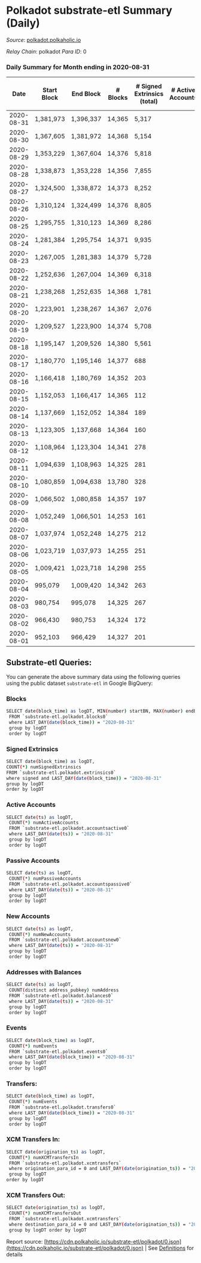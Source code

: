 # Polkadot substrate-etl Summary (Daily)

_Source_: [polkadot.polkaholic.io](https://polkadot.polkaholic.io)

*Relay Chain*: polkadot
*Para ID*: 0



### Daily Summary for Month ending in 2020-08-31


| Date | Start Block | End Block | # Blocks | # Signed Extrinsics (total) | # Active Accounts | # Passive | # New | # Addresses with Balances | # Events | # Transfers | # XCM Transfers In | # XCM Transfers Out | Issues | 
| ---- | ----------- | --------- | -------- | --------------------------- | ----------------- | --------- | ----- | ------------------------- | -------- | ----------- | ------------------ | ------------------- | ------ |
| 2020-08-31 | 1,381,973 | 1,396,337 | 14,365 | 5,317 |  |  |  | 17,421 | 69,295 | 4,359 ($591,316,815.15) |   |   |  |
| 2020-08-30 | 1,367,605 | 1,381,972 | 14,368 | 5,154 |  |  |  |  | 66,826 | 4,436 ($329,259,577.22) |   |   |  |
| 2020-08-29 | 1,353,229 | 1,367,604 | 14,376 | 5,818 |  |  |  |  | 70,624 | 4,906 ($492,329,648.41) |   |   |  |
| 2020-08-28 | 1,338,873 | 1,353,228 | 14,356 | 7,855 |  |  |  |  | 81,442 | 6,876 ($561,032,993.00) |   |   |  |
| 2020-08-27 | 1,324,500 | 1,338,872 | 14,373 | 8,252 |  |  |  |  | 82,774 | 7,236 ($816,917,423.20) |   |   |  |
| 2020-08-26 | 1,310,124 | 1,324,499 | 14,376 | 8,805 |  |  |  |  | 86,199 | 7,824 ($1,196,468,841.49) |   |   |  |
| 2020-08-25 | 1,295,755 | 1,310,123 | 14,369 | 8,286 |  |  |  |  | 82,538 | 7,177 ($1,459,197,299.61) |   |   |  |
| 2020-08-24 | 1,281,384 | 1,295,754 | 14,371 | 9,935 |  |  |  |  | 92,765 | 7,639 ($2,054,912,337.90) |   |   |  |
| 2020-08-23 | 1,267,005 | 1,281,383 | 14,379 | 5,728 |  |  |  |  | 69,326 | 5,079 ($909,375,210.64) |   |   |  |
| 2020-08-22 | 1,252,636 | 1,267,004 | 14,369 | 6,318 |  |  |  |  | 73,187 | 5,822 ($2,376,998,911.53) |   |   |  |
| 2020-08-21 | 1,238,268 | 1,252,635 | 14,368 | 1,781 |  |  |  |  | 47,830 | 1,382 ($495,803,954.62) |   |   |  |
| 2020-08-20 | 1,223,901 | 1,238,267 | 14,367 | 2,076 |  |  |  |  | 49,535 | 1,533 ($930,567,589.67) |   |   |  |
| 2020-08-19 | 1,209,527 | 1,223,900 | 14,374 | 5,708 |  |  |  |  | 67,781 | 5,005 ($3,607,285,725.83) |   |   |  |
| 2020-08-18 | 1,195,147 | 1,209,526 | 14,380 | 5,561 |  |  |  |  | 66,151 | 4,030 ($5,584,055,624.52) |   |   |  |
| 2020-08-17 | 1,180,770 | 1,195,146 | 14,377 | 688 |  |  |  |  | 42,229 |   |   |   |  |
| 2020-08-16 | 1,166,418 | 1,180,769 | 14,352 | 203 |  |  |  |  | 39,939 |   |   |   |  |
| 2020-08-15 | 1,152,053 | 1,166,417 | 14,365 | 112 |  |  |  |  | 39,469 |   |   |   |  |
| 2020-08-14 | 1,137,669 | 1,152,052 | 14,384 | 189 |  |  |  |  | 40,827 |   |   |   |  |
| 2020-08-13 | 1,123,305 | 1,137,668 | 14,364 | 160 |  |  |  |  | 40,244 |   |   |   |  |
| 2020-08-12 | 1,108,964 | 1,123,304 | 14,341 | 278 |  |  |  |  | 41,212 | 8 ($14,665,901.20) |   |   |  |
| 2020-08-11 | 1,094,639 | 1,108,963 | 14,325 | 281 |  |  |  |  | 41,431 |   |   |   |  |
| 2020-08-10 | 1,080,859 | 1,094,638 | 13,780 | 328 |  |  |  |  | 41,780 |   |   |   |  |
| 2020-08-09 | 1,066,502 | 1,080,858 | 14,357 | 197 |  |  |  |  | 40,082 |   |   |   |  |
| 2020-08-08 | 1,052,249 | 1,066,501 | 14,253 | 161 |  |  |  |  | 40,026 |   |   |   |  |
| 2020-08-07 | 1,037,974 | 1,052,248 | 14,275 | 212 |  |  |  |  | 40,144 |   |   |   |  |
| 2020-08-06 | 1,023,719 | 1,037,973 | 14,255 | 251 |  |  |  |  | 40,354 |   |   |   |  |
| 2020-08-05 | 1,009,421 | 1,023,718 | 14,298 | 255 |  |  |  |  | 40,916 | 8 ($1,198,329.41) |   |   |  |
| 2020-08-04 | 995,079 | 1,009,420 | 14,342 | 263 |  |  |  |  | 40,736 | 12 ($10,896,482.96) |   |   |  |
| 2020-08-03 | 980,754 | 995,078 | 14,325 | 267 |  |  |  |  | 41,103 |   |   |   |  |
| 2020-08-02 | 966,430 | 980,753 | 14,324 | 172 |  |  |  |  | 40,201 |   |   |   |  |
| 2020-08-01 | 952,103 | 966,429 | 14,327 | 201 |  |  |  |  | 40,219 | 3 ($100,796.67) |   |   |  |

## Substrate-etl Queries:
You can generate the above summary data using the following queries using the public dataset `substrate-etl` in Google BigQuery:

### Blocks
```bash
SELECT date(block_time) as logDT, MIN(number) startBN, MAX(number) endBN, COUNT(*) numBlocks 
 FROM `substrate-etl.polkadot.blocks0`  
 where LAST_DAY(date(block_time)) = "2020-08-31" 
 group by logDT 
 order by logDT
```

### Signed Extrinsics
```bash
SELECT date(block_time) as logDT, 
COUNT(*) numSignedExtrinsics 
FROM `substrate-etl.polkadot.extrinsics0`  
where signed and LAST_DAY(date(block_time)) = "2020-08-31" 
group by logDT 
order by logDT
```

### Active Accounts
```bash
SELECT date(ts) as logDT, 
 COUNT(*) numActiveAccounts 
 FROM `substrate-etl.polkadot.accountsactive0` 
 where LAST_DAY(date(ts)) = "2020-08-31" 
 group by logDT 
 order by logDT
```

### Passive Accounts
```bash
SELECT date(ts) as logDT, 
 COUNT(*) numPassiveAccounts 
 FROM `substrate-etl.polkadot.accountspassive0` 
 where LAST_DAY(date(ts)) = "2020-08-31" 
 group by logDT 
 order by logDT
```

### New Accounts
```bash
SELECT date(ts) as logDT, 
 COUNT(*) numNewAccounts 
 FROM `substrate-etl.polkadot.accountsnew0` 
 where LAST_DAY(date(ts)) = "2020-08-31" 
 group by logDT
 order by logDT
```

### Addresses with Balances
```bash
SELECT date(ts) as logDT,
 COUNT(distinct address_pubkey) numAddress 
 FROM `substrate-etl.polkadot.balances0` 
 where LAST_DAY(date(ts)) = "2020-08-31" 
 group by logDT 
 order by logDT
```

### Events
```bash
SELECT date(block_time) as logDT, 
 COUNT(*) numEvents 
 FROM `substrate-etl.polkadot.events0` 
 where LAST_DAY(date(block_time)) = "2020-08-31" 
 group by logDT 
 order by logDT
```

### Transfers:
```bash
SELECT date(block_time) as logDT, 
 COUNT(*) numEvents 
 FROM `substrate-etl.polkadot.transfers0` 
 where LAST_DAY(date(block_time)) = "2020-08-31" 
 group by logDT 
 order by logDT
```

### XCM Transfers In:
```bash
SELECT date(origination_ts) as logDT, 
 COUNT(*) numXCMTransfersIn 
 FROM `substrate-etl.polkadot.xcmtransfers` 
 where origination_para_id = 0 and LAST_DAY(date(origination_ts)) = "2020-08-31" 
 group by logDT 
order by logDT
```

### XCM Transfers Out:
```bash
SELECT date(origination_ts) as logDT, 
 COUNT(*) numXCMTransfersOut 
 FROM `substrate-etl.polkadot.xcmtransfers` 
 where destination_para_id = 0 and LAST_DAY(date(origination_ts)) = "2020-08-31" 
 group by logDT order by logDT
```


Report source: [https://cdn.polkaholic.io/substrate-etl/polkadot/0.json](https://cdn.polkaholic.io/substrate-etl/polkadot/0.json) | See [Definitions](/DEFINITIONS.md) for details
